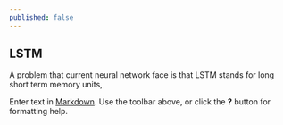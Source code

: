 ```yaml
---
published: false
---
```

## LSTM
A problem that current neural network face is that 
LSTM stands for long short term memory units, 

Enter text in [Markdown](http://daringfireball.net/projects/markdown/). Use the toolbar above, or click the **?** button for formatting help.
